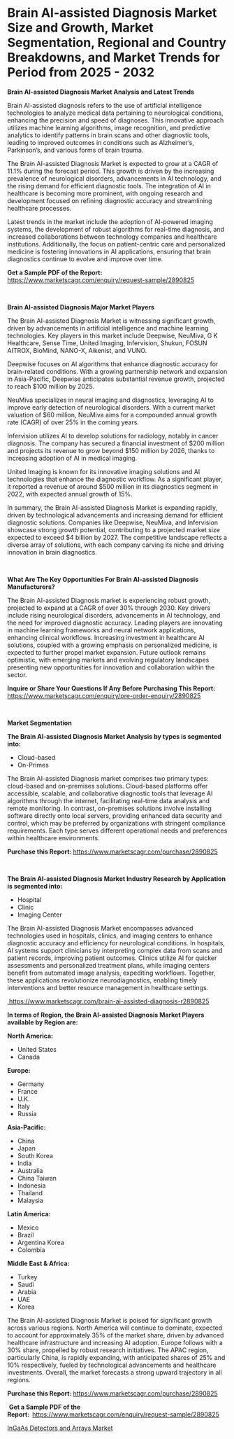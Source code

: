 <p><h1>Brain AI-assisted Diagnosis Market Size and Growth, Market Segmentation, Regional and Country Breakdowns, and Market Trends for Period from 2025 -  2032</h1></p><p><strong>Brain AI-assisted Diagnosis Market Analysis and Latest Trends</strong></p>
<p><p>Brain AI-assisted diagnosis refers to the use of artificial intelligence technologies to analyze medical data pertaining to neurological conditions, enhancing the precision and speed of diagnoses. This innovative approach utilizes machine learning algorithms, image recognition, and predictive analytics to identify patterns in brain scans and other diagnostic tools, leading to improved outcomes in conditions such as Alzheimer’s, Parkinson’s, and various forms of brain trauma.</p><p>The Brain AI-assisted Diagnosis Market is expected to grow at a CAGR of 11.1% during the forecast period. This growth is driven by the increasing prevalence of neurological disorders, advancements in AI technology, and the rising demand for efficient diagnostic tools. The integration of AI in healthcare is becoming more prominent, with ongoing research and development focused on refining diagnostic accuracy and streamlining healthcare processes.</p><p>Latest trends in the market include the adoption of AI-powered imaging systems, the development of robust algorithms for real-time diagnosis, and increased collaborations between technology companies and healthcare institutions. Additionally, the focus on patient-centric care and personalized medicine is fostering innovations in AI applications, ensuring that brain diagnostics continue to evolve and improve over time.</p></p>
<p><strong>Get a Sample PDF of the Report:&nbsp;</strong> <a href="https://www.marketscagr.com/enquiry/request-sample/2890825?utm_campaign=3321&utm_medium=2&utm_source=Github&utm_content=ia&utm_term=14032025&utm_id=brain-ai-assisted-diagnosis">https://www.marketscagr.com/enquiry/request-sample/2890825</a></p>
<p>&nbsp;</p>
<p><strong>Brain AI-assisted Diagnosis Major Market Players</strong></p>
<p><p>The Brain AI-assisted Diagnosis Market is witnessing significant growth, driven by advancements in artificial intelligence and machine learning technologies. Key players in this market include Deepwise, NeuMiva, G K Healthcare, Sense Time, United Imaging, Infervision, Shukun, FOSUN AITROX, BioMind, NANO-X, Aikenist, and VUNO.</p><p>Deepwise focuses on AI algorithms that enhance diagnostic accuracy for brain-related conditions. With a growing partnership network and expansion in Asia-Pacific, Deepwise anticipates substantial revenue growth, projected to reach $100 million by 2025.</p><p>NeuMiva specializes in neural imaging and diagnostics, leveraging AI to improve early detection of neurological disorders. With a current market valuation of $60 million, NeuMiva aims for a compounded annual growth rate (CAGR) of over 25% in the coming years.</p><p>Infervision utilizes AI to develop solutions for radiology, notably in cancer diagnosis. The company has secured a financial investment of $200 million and projects its revenue to grow beyond $150 million by 2026, thanks to increasing adoption of AI in medical imaging.</p><p>United Imaging is known for its innovative imaging solutions and AI technologies that enhance the diagnostic workflow. As a significant player, it reported a revenue of around $500 million in its diagnostics segment in 2022, with expected annual growth of 15%.</p><p>In summary, the Brain AI-assisted Diagnosis Market is expanding rapidly, driven by technological advancements and increasing demand for efficient diagnostic solutions. Companies like Deepwise, NeuMiva, and Infervision showcase strong growth potential, contributing to a projected market size expected to exceed $4 billion by 2027. The competitive landscape reflects a diverse array of solutions, with each company carving its niche and driving innovation in brain diagnostics.</p></p>
<p>&nbsp;</p>
<p><strong>What Are The Key Opportunities For Brain AI-assisted Diagnosis Manufacturers?</strong></p>
<p><p>The Brain AI-assisted Diagnosis market is experiencing robust growth, projected to expand at a CAGR of over 30% through 2030. Key drivers include rising neurological disorders, advancements in AI technology, and the need for improved diagnostic accuracy. Leading players are innovating in machine learning frameworks and neural network applications, enhancing clinical workflows. Increasing investment in healthcare AI solutions, coupled with a growing emphasis on personalized medicine, is expected to further propel market expansion. Future outlook remains optimistic, with emerging markets and evolving regulatory landscapes presenting new opportunities for innovation and collaboration within the sector.</p></p>
<p><strong>Inquire or Share Your Questions If Any Before Purchasing This Report:</strong> <a href="https://www.marketscagr.com/enquiry/pre-order-enquiry/2890825?utm_campaign=3321&utm_medium=2&utm_source=Github&utm_content=ia&utm_term=14032025&utm_id=brain-ai-assisted-diagnosis">https://www.marketscagr.com/enquiry/pre-order-enquiry/2890825</a></p>
<p>&nbsp;</p>
<p><strong>Market Segmentation</strong></p>
<p><strong>The Brain AI-assisted Diagnosis Market Analysis by types is segmented into:</strong></p>
<p><ul><li>Cloud-based</li><li>On-Primes</li></ul></p>
<p><p>The Brain AI-assisted Diagnosis market comprises two primary types: cloud-based and on-premises solutions. Cloud-based platforms offer accessible, scalable, and collaborative diagnostic tools that leverage AI algorithms through the internet, facilitating real-time data analysis and remote monitoring. In contrast, on-premises solutions involve installing software directly onto local servers, providing enhanced data security and control, which may be preferred by organizations with stringent compliance requirements. Each type serves different operational needs and preferences within healthcare environments.</p></p>
<p><strong>Purchase this Report:&nbsp;</strong><a href="https://www.marketscagr.com/purchase/2890825?utm_campaign=3321&utm_medium=2&utm_source=Github&utm_content=ia&utm_term=14032025&utm_id=brain-ai-assisted-diagnosis">https://www.marketscagr.com/purchase/2890825</a></p>
<p>&nbsp;</p>
<p><strong>The Brain AI-assisted Diagnosis Market Industry Research by Application is segmented into:</strong></p>
<p><ul><li>Hospital</li><li>Clinic</li><li>Imaging Center</li></ul></p>
<p><p>The Brain AI-assisted Diagnosis Market encompasses advanced technologies used in hospitals, clinics, and imaging centers to enhance diagnostic accuracy and efficiency for neurological conditions. In hospitals, AI systems support clinicians by interpreting complex data from scans and patient records, improving patient outcomes. Clinics utilize AI for quicker assessments and personalized treatment plans, while imaging centers benefit from automated image analysis, expediting workflows. Together, these applications revolutionize neurodiagnostics, enabling timely interventions and better resource management in healthcare settings.</p></p>
<p><a href="https://www.marketscagr.com/brain-ai-assisted-diagnosis-r2890825?utm_campaign=3321&utm_medium=2&utm_source=Github&utm_content=ia&utm_term=14032025&utm_id=brain-ai-assisted-diagnosis">&nbsp;https://www.marketscagr.com/brain-ai-assisted-diagnosis-r2890825</a></p>
<p><strong>In terms of Region, the Brain AI-assisted Diagnosis Market Players available by Region are:</strong></p>
<p>
    <p> <strong> North America: </strong>
        <ul>
            <li>United States</li>
            <li>Canada</li>
        </ul>
        </p> 
    <p> <strong> Europe: </strong>
        <ul>
            <li>Germany</li>
            <li>France</li>
            <li>U.K.</li>
            <li>Italy</li>
            <li>Russia</li>
        </ul>
        </p> 
    <p> <strong> Asia-Pacific: </strong>
        <ul>
            <li>China</li>
            <li>Japan</li>
            <li>South Korea</li>
            <li>India</li>
            <li>Australia</li>
            <li>China Taiwan</li>
            <li>Indonesia</li>
            <li>Thailand</li>
            <li>Malaysia</li>
        </ul>
        </p> 
    <p> <strong> Latin America: </strong>
        <ul>
            <li>Mexico</li>
            <li>Brazil</li>
            <li>Argentina Korea</li>
            <li>Colombia</li>
        </ul>
        </p> 
    <p> <strong> Middle East & Africa: </strong>
        <ul>
            <li>Turkey</li>
            <li>Saudi</li>
            <li>Arabia</li>
            <li>UAE</li>
            <li>Korea</li>
        </ul>
    </p>
    </p>
<p><p>The Brain AI-assisted Diagnosis Market is poised for significant growth across various regions. North America will continue to dominate, expected to account for approximately 35% of the market share, driven by advanced healthcare infrastructure and increasing AI adoption. Europe follows with a 30% share, propelled by robust research initiatives. The APAC region, particularly China, is rapidly expanding, with anticipated shares of 25% and 10% respectively, fueled by technological advancements and healthcare investments. Overall, the market forecasts a strong upward trajectory in all regions.</p></p>
<p><strong>Purchase this Report: </strong><a href="https://www.marketscagr.com/purchase/2890825?utm_campaign=3321&utm_medium=2&utm_source=Github&utm_content=ia&utm_term=14032025&utm_id=brain-ai-assisted-diagnosis">https://www.marketscagr.com/purchase/2890825</a></p>
<p>&nbsp;<strong>Get a Sample PDF of the Report:&nbsp;&nbsp;</strong><a href="https://www.marketscagr.com/enquiry/request-sample/2890825?utm_campaign=3321&utm_medium=2&utm_source=Github&utm_content=ia&utm_term=14032025&utm_id=brain-ai-assisted-diagnosis">https://www.marketscagr.com/enquiry/request-sample/2890825</a></p>
<p><strong></strong></p>
<p><p><a href="https://github.com/lindaopodray/Market-Research-Report-List-1/blob/main/ingaas-detectors-and-arrays-market.md?utm_campaign=3321&utm_medium=2&utm_source=Github&utm_content=ia&utm_term=14032025&utm_id=brain-ai-assisted-diagnosis">InGaAs Detectors and Arrays Market</a></p></p>
